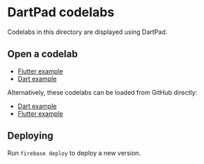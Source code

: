 # DartPad codelabs

Codelabs in this directory are displayed using DartPad.

## Open a codelab

- [Flutter example][flutter-webserver]
- [Dart example][dart-webserver]

Alternatively, these codelabs can be loaded from GitHub directly:

- [Dart example][flutter-github]
- [Flutter example][dart-github]

## Deploying 

Run `firebase deploy` to deploy a new version.

[flutter-webserver]: https://20210412t145652-dot-dart-pad.appspot.com/codelabs.html?webserver=https://dartpad-codelabs-experimental1.web.app/example_flutter
[dart-webserver]: https://20210412t145652-dot-dart-pad.appspot.com/codelabs.html?webserver=https://dartpad-codelabs-experimental1.web.app/example_dart
[flutter-github]: https://20210412t145652-dot-dart-pad.appspot.com/codelabs.html?gh_owner=flutter&gh_repo=codelabs&gh_ref=main&gh_path=dartpad_codelabs/src/example_dart
[dart-github]: https://20210412t145652-dot-dart-pad.appspot.com/codelabs.html?gh_owner=flutter&gh_repo=codelabs&gh_ref=main&gh_path=dartpad_codelabs/src/example_flutter
